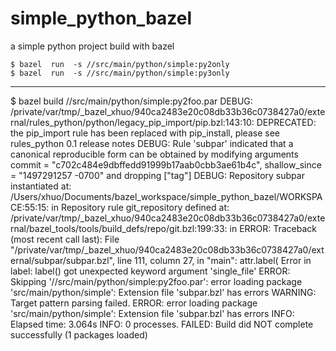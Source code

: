 # simple_python_bazel
a simple python project build with bazel
```
$ bazel  run  -s //src/main/python/simple:py2only
$ bazel  run  -s //src/main/python/simple:py3only
```
----------------------------------------------------

 $ bazel build //src/main/python/simple:py2foo.par
DEBUG: /private/var/tmp/_bazel_xhuo/940ca2483e20c08db33b36c0738427a0/external/rules_python/python/legacy_pip_import/pip.bzl:143:10: DEPRECATED: the pip_import rule has been replaced with pip_install, please see rules_python 0.1 release notes
DEBUG: Rule 'subpar' indicated that a canonical reproducible form can be obtained by modifying arguments commit = "c702c484e9dbffedd91999b17aab0cbb3ae61b4c", shallow_since = "1497291257 -0700" and dropping ["tag"]
DEBUG: Repository subpar instantiated at:
  /Users/xhuo/Documents/bazel_workspace/simple_python_bazel/WORKSPACE:55:15: in <toplevel>
Repository rule git_repository defined at:
  /private/var/tmp/_bazel_xhuo/940ca2483e20c08db33b36c0738427a0/external/bazel_tools/tools/build_defs/repo/git.bzl:199:33: in <toplevel>
ERROR: Traceback (most recent call last):
	File "/private/var/tmp/_bazel_xhuo/940ca2483e20c08db33b36c0738427a0/external/subpar/subpar.bzl", line 111, column 27, in <toplevel>
		"main": attr.label(
Error in label: label() got unexpected keyword argument 'single_file'
ERROR: Skipping '//src/main/python/simple:py2foo.par': error loading package 'src/main/python/simple': Extension file 'subpar.bzl' has errors
WARNING: Target pattern parsing failed.
ERROR: error loading package 'src/main/python/simple': Extension file 'subpar.bzl' has errors
INFO: Elapsed time: 3.064s
INFO: 0 processes.
FAILED: Build did NOT complete successfully (1 packages loaded)
